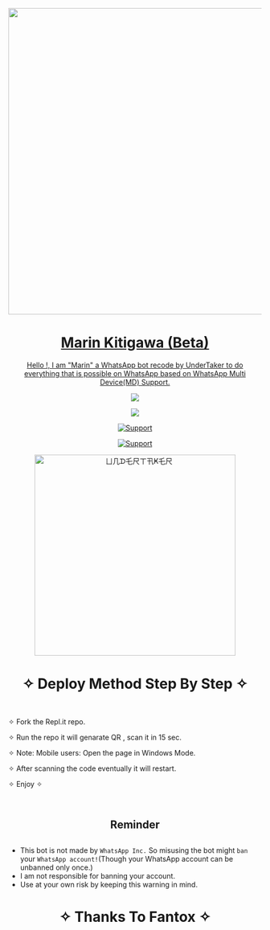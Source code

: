 <p align="center">
   <a href="https://github.com/AshAritra">
    <img src="https://media.tenor.com/AXSPYmKY1h4AAAPo/marin-darling.mp4" width="610">
     
</p>
<h1 align="center"> Marin Kitigawa (Beta)
</h1>
<p align="center"> 
  Hello !, I am "Marin" a WhatsApp bot recode by UnderTaker to do everything that is possible on WhatsApp based on WhatsApp Multi Device(MD) Support.

<p align="center">
  <a href="https://github.com/AshAritra/Marin-152/fork">
    <img src="https://img.shields.io/github/forks/AshAritra/Marin-152?label=Fork&style=social">
    
   <p align="center"> 
  <a href="https://github.com/AshAritra/Marin-152/stargazers">
    <img src="https://img.shields.io/github/stars/AshAritra/Marin-152?style=social">

 
  <p align="CENTER">
  <a href="https://github.com/AshAritra"><img title="Support" src="https://img.shields.io/badge/Maintain-Yes-cyan.svg?style=for-the-badge&logo=xcode" /></a>
</p>
    

     
  
<p align="CENTER">
  <a href="https://github.com/AshAritra"><img title="Support" src="https://img.shields.io/badge/next%20Update-Undefined!-green.svg?style=for-the-badge&logo=xcode" /></a>
</p>
      
 
  <p align="center">
<a href="https://replit.com/@AritraMondal4/MarinKitigawa-An-WhatsappBot?v=1"><img title="ㄩ几ᗪ乇尺ㄒ卂Ҝ乇尺" src="https://repl.it/badge/github/quiec/whatsasena" width="400"></a>
</p>


<h1 align="center">  ✧ Deploy Method Step By Step ✧
</h1>

<br>

✧ Fork the Repl.it repo.


✧ Run the repo it will genarate QR , scan it in 15 sec.

✧ Note: Mobile users: Open the page in Windows Mode.

✧ After scanning the code eventually it will restart.

✧ Enjoy ✧
<br>


</br> 

<h2 align="center">  Reminder
</h2>
   
## 
- This bot is not made by `WhatsApp Inc.` So misusing the bot might `ban` your `WhatsApp account!`(Though your WhatsApp account can be unbanned only once.)
- I am not responsible for banning your account.
- Use at your own risk by keeping this warning in mind.
 


<h1 align="center">
</h1>


</p>
<h1 align="center"> ✧ Thanks To Fantox ✧
</h1>
